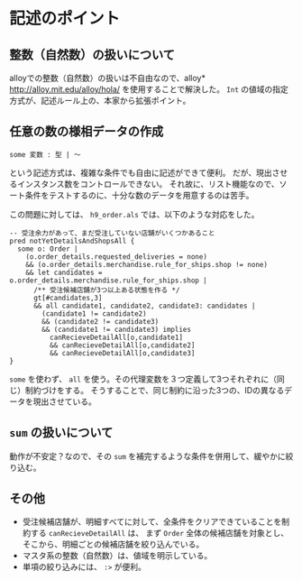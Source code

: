 # 記述のポイント

## 整数（自然数）の扱いについて

alloyでの整数（自然数）の扱いは不自由なので、alloy* http://alloy.mit.edu/alloy/hola/ を使用することで解決した。
 `Int` の値域の指定方式が、記述ルール上の、本家から拡張ポイント。

## 任意の数の様相データの作成

```
some 変数 : 型 | 〜
```
という記述方式は、複雑な条件でも自由に記述ができて便利。
だが、現出させるインスタンス数をコントロールできない。
それ故に、リスト機能なので、ソート条件をテストするのに、十分な数のデータを用意するのは苦手。

この問題に対しては、 `h9_order.als` では、以下のような対応をした。
```
-- 受注余力があって、まだ受注していない店舗がいくつかあること
pred notYetDetailsAndShopsAll {
  some o: Order | 
    (o.order_details.requested_deliveries = none) 
    && (o.order_details.merchandise.rule_for_ships.shop != none)
    && let candidates = o.order_details.merchandise.rule_for_ships.shop |
      /** 受注候補店舗が3つ以上ある状態を作る */
      gt[#candidates,3]
      && all candidate1, candidate2, candidate3: candidates |
        (candidate1 != candidate2) 
        && (candidate2 != candidate3) 
        && (candidate1 != candidate3) implies
          canRecieveDetailAll[o,candidate1] 
          && canRecieveDetailAll[o,candidate2] 
          && canRecieveDetailAll[o,candidate3]
}
```
 `some` を使わず、 `all` を使う。その代理変数を３つ定義して3つそれぞれに（同じ）制約づけをする。
 そうすることで、同じ制約に沿った3つの、IDの異なるデータを現出させている。
 
 ## `sum` の扱いについて
 
 動作が不安定？なので、その `sum` を補完するような条件を併用して、緩やかに絞り込む。
 
 ## その他
 - 受注候補店舗が、明細すべてに対して、全条件をクリアできていることを制約する `canRecieveDetailAll` は、
 まず `Order` 全体の候補店舗を対象とし、そこから、明細ごとの候補店舗を絞り込んでいる。
 - マスタ系の整数（自然数）は、値域を明示している。
 - 単項の絞り込みには、 `:>` が便利。
 
